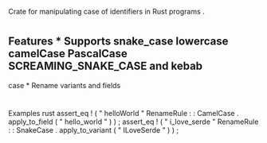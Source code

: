 Crate
for
manipulating
case
of
identifiers
in
Rust
programs
.
#
Features
*
Supports
snake_case
lowercase
camelCase
PascalCase
SCREAMING_SNAKE_CASE
and
kebab
-
case
*
Rename
variants
and
fields
#
Examples
rust
assert_eq
!
(
"
helloWorld
"
RenameRule
:
:
CamelCase
.
apply_to_field
(
"
hello_world
"
)
)
;
assert_eq
!
(
"
i_love_serde
"
RenameRule
:
:
SnakeCase
.
apply_to_variant
(
"
ILoveSerde
"
)
)
;
